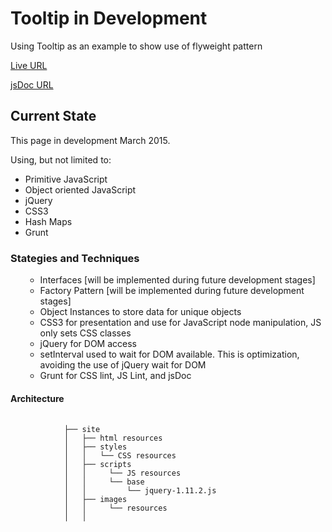 <h1>Tooltip in Development</h1> 
<p>Using Tooltip as an example to show use of flyweight pattern</p>
<p><a href="http://jvmqueue.com//toolTip/site/">Live URL</a></p>
<p><a href="http://jvmqueue.com//toolTip/site/doc/">jsDoc URL</a></p>
<h2>Current State</h2>
<p>This page in development March 2015.</p>
<p>Using, but not limited to:</p>
<ul>
	<li>Primitive JavaScript</li>
	<li>Object oriented JavaScript</li>
	<li>jQuery</li>
	<li>CSS3</li>	
	<li>Hash Maps</li>
	<li>Grunt</li>
</ul>
<h3>Stategies and Techniques</h3>
 <ul>
<ul>
	<li>Interfaces [will be implemented during future development stages]</li>
	<li>Factory Pattern [will be implemented during future development stages]</li>	
	<li>Object Instances to store data for unique objects</li>
	<li>CSS3 for presentation and use for JavaScript node manipulation, JS only sets CSS classes</li>
	<li>jQuery for DOM access</li>
	<li>setInterval used to wait for DOM available. This is optimization, avoiding the use of jQuery wait for DOM</li>
	<li>Grunt for CSS lint, JS Lint, and jsDoc</li>
</ul>
</ul>
<h4>Architecture</h4>
<div>
	<pre>
		<code>
			├── site
			│   ├── html resources
			│   ├── styles
			│   │   └── CSS resources
			│   ├── scripts
			│   │     └── JS resources
			│   │     └── base
			│   │         └── jquery-1.11.2.js
			│   ├── images
			│   │     └── resources
			│   │
		</code>
	</pre>
</div>


 
